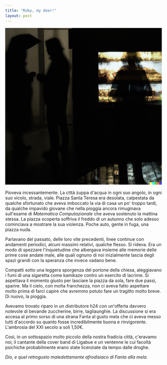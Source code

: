 ```yaml
---
title: "Ruby, my dear!"
layout: post
---
```


![](/assets/images/ruby-my-dear.png)

Pioveva incessantemente. La città zuppa d'acqua in ogni suo angolo, in ogni suo vicolo, strada, viale. Piazza Santa Teresa era desolata, calpestata da qualche sfortunato che aveva imboccato la via di casa un po' troppo tardi, da qualche impavido giovane che nella pioggia ancora rimuginava sull'esame di *Matematica Computazionale* che aveva sostenuto la mattina stessa. La piazza scoperta soffriva il freddo di un autunno che solo adesso cominciava a mostrare la sua violenza. Poche auto, gente in fuga, una piazza nuda.

Parlavano del passato, delle loro vite precedenti, linee continue con andamenti periodici, alcuni massimi relativi, qualche flesso. Si rideva. Era un modo di spezzare l'inquietudine che albergava insieme alle memorie delle prime cose andate male, alle quali ognuno di noi inizialmente lascia degli spazi grandi con la speranza che invece vadano bene.

Compatti sotto una leggera sporgenza del portone della chiesa, aleggiavano i fumi di una sigaretta come kamikaze contro un esercito di lacrime. Si aspettava il momento giusto per lasciare la piazza da sola, fare due passi, sparire. Ma il cielo, con molta franchezza, non ci aveva fatto aspettare molto prima di farci capire che avremmo potuto fare un tragitto molto breve. Di nuovo, la pioggia.

Avevamo trovato riparo in un distributore h24 con un'offerta davvero notevole di bevande zuccherine, birre, tagliaunghie. La discussione si era accesa al primo sorso di una strana Fanta al gusto mela che ci aveva messo tutti d'accordo su quanto fosse incredibilmente buona e rinvigorente. L'ambrosia del XXI secolo a soli 1,50€.

Così, in un sottospazio molto piccolo della nostra fradicia città, c'eravamo noi, il cantante della cover band di Ligabue e un ventenne le cui facoltà psichiche probabilmente erano state licenziate da tempo dalle droghe.

*Dio, e quel retrogusto maledettamente afrodisiaco di Fanta alla mela*.